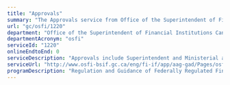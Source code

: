 ```yaml
---
title: "Approvals"
summary: "The Approvals service from Office of the Superintendent of Financial Institutions Canada is not available end-to-end online, according to the GC Service Inventory."
url: "gc/osfi/1220"
department: "Office of the Superintendent of Financial Institutions Canada"
departmentAcronym: "osfi"
serviceId: "1220"
onlineEndtoEnd: 0
serviceDescription: "Approvals include Superintendent and Ministerial approvals issued to federal financial institutions wishing to engage in certain transactions or business undertakings.  Regulatory approvals are also issued to persons wishing to incorporate an institution, and by foreign banks or foreign insurance companies wishing to establish a presence or to make certain investments in Canada."
serviceUrl: "http://www.osfi-bsif.gc.ca/eng/fi-if/app/aag-gad/Pages/osfi_298.aspx"
programDescription: "Regulation and Guidance of Federally Regulated Financial Institutions"
---
```

